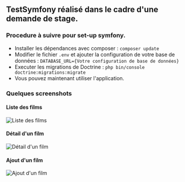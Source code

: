 ## TestSymfony réalisé dans le cadre d'une demande de stage.

### Procedure à suivre pour set-up symfony.
* Installer les dépendances avec composer : ``composer update``
* Modifier le fichier ``.env`` et ajouter la configuration de votre base de données : ``DATABASE_URL={Votre configuration de base de données}``
* Executer les migrations de Doctrine : ``php bin/console doctrine:migrations:migrate``
* Vous pouvez maintenant utiliser l'application.

### Quelques screenshots

#### Liste des films
![Liste des films](https://image.noelshack.com/fichiers/2019/05/5/1548976826-siteliste.png)

#### Détail d'un film
![Détail d'un film](https://image.noelshack.com/fichiers/2019/05/5/1548976827-site1.png)

#### Ajout d'un film
![Ajout d'un film](https://image.noelshack.com/fichiers/2019/05/5/1548976827-site.png)
